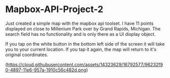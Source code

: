 # Mapbox-API-Project-2

Just created a simple map with the mapbox api toolset. I have 11 points displayed on close to Millenium Park over by Grand Rapids, Michigan.
The search field has no functionality and is only there as a UI display object.

If you tap on the white button in the bottom left side of the screen it will take you to your current location. If you tap it again, the map will return to it's original coordinates.

(https://cloud.githubusercontent.com/assets/14323629/16792577/96232f90-4897-11e6-957a-1910c56c482d.png)
